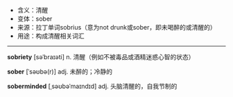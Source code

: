 - <span class="definition">含义：清醒</span>
- <span class="definition">变体：sober</span>
- <span class="definition">来源：拉丁单词sobrius（意为not drunk或sober，即未喝醉的或清醒的）</span>
- <span class="definition">用途：构成清醒相关词汇</span>


---


<span class="vocabulary">**sobriety**</span> [səˈbraɪəti] n. 清醒（例如不被毒品或酒精迷惑心智的状态）

<span class="vocabulary">**sober**</span> [ˈsəʊbə(r)] adj. 未醉的；冷静的

<span class="vocabulary">**soberminded**</span> [ˌsəʊbəˈmaɪndɪd] adj. 头脑清醒的，自我节制的
